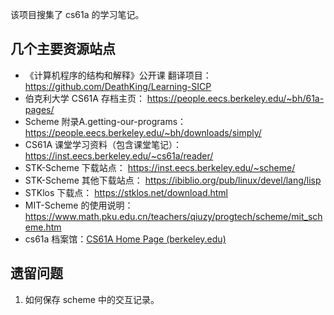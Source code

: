 该项目搜集了 cs61a 的学习笔记。
## 几个主要资源站点

- 《计算机程序的结构和解释》公开课 翻译项目： https://github.com/DeathKing/Learning-SICP
- 伯克利大学 CS61A  存档主页： https://people.eecs.berkeley.edu/~bh/61a-pages/
- Scheme 附录A.getting-our-programs： https://people.eecs.berkeley.edu/~bh/downloads/simply/
- CS61A 课堂学习资料（包含课堂笔记）： https://inst.eecs.berkeley.edu/~cs61a/reader/
- STK-Scheme 下载站点： https://inst.eecs.berkeley.edu/~scheme/
- STK-Scheme 其他下载站点： https://ibiblio.org/pub/linux/devel/lang/lisp
- STKlos 下载点： https://stklos.net/download.html
- MIT-Scheme 的使用说明： https://www.math.pku.edu.cn/teachers/qiuzy/progtech/scheme/mit_scheme.htm
- cs61a 档案馆：[CS61A Home Page (berkeley.edu)](https://inst.eecs.berkeley.edu/~cs61a/archives.html)


## 遗留问题

1. 如何保存 scheme 中的交互记录。